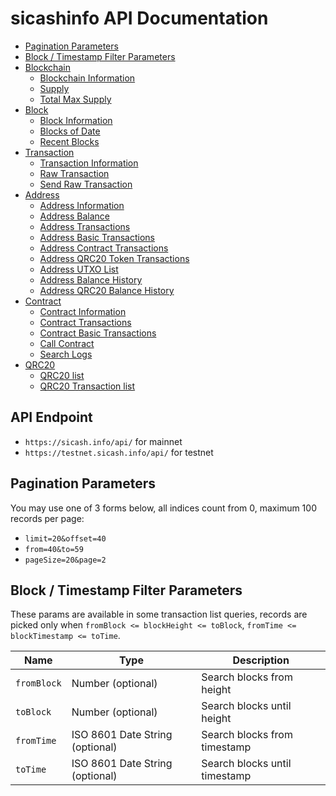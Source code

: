 # sicashinfo API Documentation

* [Pagination Parameters](#pagination-parameters)
* [Block / Timestamp Filter Parameters](#block--timestamp-filter-parameters)
* [Blockchain](https://github.com/SIProjects/sicashinfo-api/blob/master/doc/blockchain.md)
  * [Blockchain Information](https://github.com/SIProjects/sicashinfo-api/blob/master/doc/blockchain.md#Blockchain-Information)
  * [Supply](https://github.com/SIProjects/sicashinfo-api/blob/master/doc/blockchain.md#Supply)
  * [Total Max Supply](https://github.com/SIProjects/sicashinfo-api/blob/master/doc/blockchain.md#Total-Max-Supply)
* [Block](https://github.com/SIProjects/sicashinfo-api/blob/master/doc/block.md)
  * [Block Information](https://github.com/SIProjects/sicashinfo-api/blob/master/doc/block.md#Block-Information)
  * [Blocks of Date](https://github.com/SIProjects/sicashinfo-api/blob/master/doc/block.md#Blocks-of-Date)
  * [Recent Blocks](https://github.com/SIProjects/sicashinfo-api/blob/master/doc/block.md#Recent-Blocks)
* [Transaction](https://github.com/SIProjects/sicashinfo-api/blob/master/doc/transaction.md)
  * [Transaction Information](https://github.com/SIProjects/sicashinfo-api/blob/master/doc/transaction.md#Transaction-Information)
  * [Raw Transaction](https://github.com/SIProjects/sicashinfo-api/blob/master/doc/transaction.md#Raw-Transaction)
  * [Send Raw Transaction](https://github.com/SIProjects/sicashinfo-api/blob/master/doc/transaction.md#Send-Raw-Transaction)
* [Address](https://github.com/SIProjects/sicashinfo-api/blob/master/doc/address.md)
  * [Address Information](https://github.com/SIProjects/sicashinfo-api/blob/master/doc/address.md#Address-Information)
  * [Address Balance](https://github.com/SIProjects/sicashinfo-api/blob/master/doc/address.md#Address-Balance)
  * [Address Transactions](https://github.com/SIProjects/sicashinfo-api/blob/master/doc/address.md#Address-Transactions)
  * [Address Basic Transactions](https://github.com/SIProjects/sicashinfo-api/blob/master/doc/address.md#Address-Basic-Transactions)
  * [Address Contract Transactions](https://github.com/SIProjects/sicashinfo-api/blob/master/doc/address.md#Address-Contract-Transactions)
  * [Address QRC20 Token Transactions](https://github.com/SIProjects/sicashinfo-api/blob/master/doc/address.md#Address-QRC20-Token-Transactions)
  * [Address UTXO List](https://github.com/SIProjects/sicashinfo-api/blob/master/doc/address.md#Address-UTXO-List)
  * [Address Balance History](https://github.com/SIProjects/sicashinfo-api/blob/master/doc/address.md#Address-Balance-History)
  * [Address QRC20 Balance History](https://github.com/SIProjects/sicashinfo-api/blob/master/doc/address.md#Address-QRC20-Balance-History)
* [Contract](https://github.com/SIProjects/sicashinfo-api/blob/master/doc/contract.md)
  * [Contract Information](https://github.com/SIProjects/sicashinfo-api/blob/master/doc/contract.md#Contract-Information)
  * [Contract Transactions](https://github.com/SIProjects/sicashinfo-api/blob/master/doc/contract.md#Contract-Transactions)
  * [Contract Basic Transactions](https://github.com/SIProjects/sicashinfo-api/blob/master/doc/contract.md#Contract-Basic-Transactions)
  * [Call Contract](https://github.com/SIProjects/sicashinfo-api/blob/master/doc/contract.md#Call-Contract)
  * [Search Logs](https://github.com/SIProjects/sicashinfo-api/blob/master/doc/contract.md#Search-Logs)
* [QRC20](https://github.com/SIProjects/sicashinfo-api/blob/master/doc/contract.md)
  * [QRC20 list](https://github.com/SIProjects/sicashinfo-api/blob/master/doc/contract.md#QRC20-list)
  * [QRC20 Transaction list](https://github.com/SIProjects/sicashinfo-api/blob/master/doc/contract.md#QRC20-Transaction-list)


## API Endpoint
* `https://sicash.info/api/` for mainnet
* `https://testnet.sicash.info/api/` for testnet


## Pagination Parameters

You may use one of 3 forms below, all indices count from 0, maximum 100 records per page:
* `limit=20&offset=40`
* `from=40&to=59`
* `pageSize=20&page=2`


## Block / Timestamp Filter Parameters

These params are available in some transaction list queries,
records are picked only when `fromBlock <= blockHeight <= toBlock`, `fromTime <= blockTimestamp <= toTime`.

<table>
    <thead>
        <tr>
            <th>Name</th>
            <th>Type</th>
            <th>Description</th>
        </tr>
    </thead>
    <tbody>
        <tr>
            <td><code>fromBlock</code></td>
            <td>Number (optional)</td>
            <td>Search blocks from height</td>
        </tr>
        <tr>
            <td><code>toBlock</code></td>
            <td>Number (optional)</td>
            <td>Search blocks until height</td>
        </tr>
        <tr>
            <td><code>fromTime</code></td>
            <td>ISO 8601 Date String (optional)</td>
            <td>Search blocks from timestamp</td>
        </tr>
        <tr>
            <td><code>toTime</code></td>
            <td>ISO 8601 Date String (optional)</td>
            <td>Search blocks until timestamp</td>
        </tr>
    </tbody>
</table>
